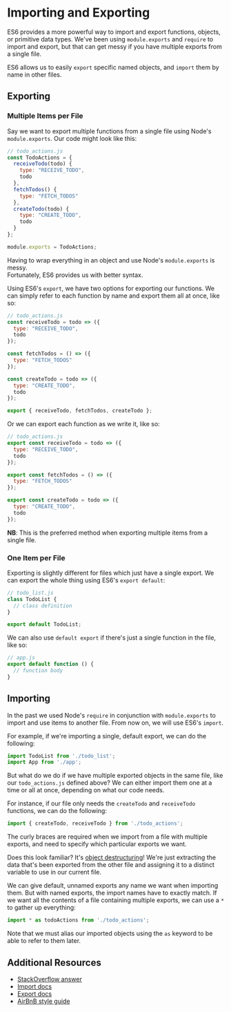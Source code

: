 # Importing and Exporting

ES6 provides a more powerful way to import and export functions, objects, or
primitive data types. We've been using `module.exports` and `require` to
import and export, but that can get messy if you have multiple exports from a
single file.

ES6 allows us to easily `export` specific named objects, and `import` them by
name in other files.

## Exporting

### Multiple Items per File

Say we want to export multiple functions from a single file using Node's
`module.exports`. Our code might look like this:

```javascript
// todo_actions.js
const TodoActions = {
  receiveTodo(todo) {
    type: "RECEIVE_TODO",
    todo
  },
  fetchTodos() {
    type: "FETCH_TODOS"
  },
  createTodo(todo) {
    type: "CREATE_TODO",
    todo
  }
};

module.exports = TodoActions;
```
Having to wrap everything in an object and use Node's `module.exports` is messy.  
Fortunately, ES6 provides us with better syntax.  

Using ES6's `export`, we have two options for exporting our functions. We can simply refer to each function by name and export them all at once, like so:

```javascript
// todo_actions.js
const receiveTodo = todo => ({
  type: "RECEIVE_TODO",
  todo
});

const fetchTodos = () => ({
  type: "FETCH_TODOS"
});

const createTodo = todo => ({
  type: "CREATE_TODO",
  todo
});

export { receiveTodo, fetchTodos, createTodo };
```

Or we can export each function as we write it, like so:

```javascript
// todo_actions.js
export const receiveTodo = todo => ({
  type: "RECEIVE_TODO",
  todo
});

export const fetchTodos = () => ({
  type: "FETCH_TODOS"
});

export const createTodo = todo => ({
  type: "CREATE_TODO",
  todo
});
```

**NB**: This is the preferred method when exporting multiple items from
a single file.

### One Item per File
Exporting is slightly different for files which just have a single export.
We can export the whole thing using ES6's `export default`:

```javascript
// todo_list.js
class TodoList {
  // class definition
}

export default TodoList;
```

We can also use `default export` if there's just a single function in the
file, like so:

```javascript
// app.js
export default function () {
  // function body
}
```

## Importing

In the past we used Node's `require` in conjunction with
`module.exports` to import and use items to another file. From now on, we will
use ES6's `import`.

For example, if we're importing a single, default export, we can do the following:

```javascript
import TodoList from './todo_list';
import App from './app';
```

But what do we do if we have multiple exported objects in the same file, like our
`todo_actions.js` defined above?  We can either import them one at a time or all at
once, depending on what our code needs.

For instance, if our file only needs the `createTodo` and `receiveTodo`
functions, we can do the following:

```javascript
import { createTodo, receiveTodo } from './todo_actions';
```

The curly braces are required when we import from a file with multiple exports, and
need to specify which particular exports we want.

Does this look familiar? It's [object destructuring][obj-destructuring]! We're
just extracting the data that's been exported from the other file and assigning
it to a distinct variable to use in our current file.

[obj-destructuring]: ./object_destructuring.md

We can give default, unnamed exports any name we want when importing them.  But
with named exports, the import names have to exactly match.  If we want all the
contents of a file containing multiple exports, we can use a `*` to gather up everything:

```javascript
import * as todoActions from './todo_actions';
```

Note that we must alias our imported objects using the `as` keyword to be able
to refer to them later.

## Additional Resources

* [StackOverflow answer](https://stackoverflow.com/questions/36795819/when-should-i-use-curly-braces-for-es6-import/36796281#36796281)
* [Import docs](https://developer.mozilla.org/en-US/docs/Web/JavaScript/Reference/Statements/import)
* [Export docs](https://developer.mozilla.org/en-US/docs/Web/JavaScript/Reference/Statements/export)
* [AirBnB style guide](https://github.com/airbnb/javascript#modules)
